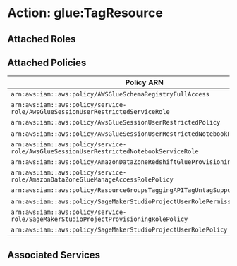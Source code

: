 # Action: glue:TagResource

## Attached Roles

## Attached Policies

| Policy ARN | Policy Name |
|------------|-------------|
| `arn:aws:iam::aws:policy/AWSGlueSchemaRegistryFullAccess` | [AWSGlueSchemaRegistryFullAccess](../policies.md#awsglueschemaregistryfullaccess) |
| `arn:aws:iam::aws:policy/service-role/AwsGlueSessionUserRestrictedServiceRole` | [AwsGlueSessionUserRestrictedServiceRole](../policies.md#awsgluesessionuserrestrictedservicerole) |
| `arn:aws:iam::aws:policy/AwsGlueSessionUserRestrictedPolicy` | [AwsGlueSessionUserRestrictedPolicy](../policies.md#awsgluesessionuserrestrictedpolicy) |
| `arn:aws:iam::aws:policy/AwsGlueSessionUserRestrictedNotebookPolicy` | [AwsGlueSessionUserRestrictedNotebookPolicy](../policies.md#awsgluesessionuserrestrictednotebookpolicy) |
| `arn:aws:iam::aws:policy/service-role/AwsGlueSessionUserRestrictedNotebookServiceRole` | [AwsGlueSessionUserRestrictedNotebookServiceRole](../policies.md#awsgluesessionuserrestrictednotebookservicerole) |
| `arn:aws:iam::aws:policy/AmazonDataZoneRedshiftGlueProvisioningPolicy` | [AmazonDataZoneRedshiftGlueProvisioningPolicy](../policies.md#amazondatazoneredshiftglueprovisioningpolicy) |
| `arn:aws:iam::aws:policy/service-role/AmazonDataZoneGlueManageAccessRolePolicy` | [AmazonDataZoneGlueManageAccessRolePolicy](../policies.md#amazondatazonegluemanageaccessrolepolicy) |
| `arn:aws:iam::aws:policy/ResourceGroupsTaggingAPITagUntagSupportedResources` | [ResourceGroupsTaggingAPITagUntagSupportedResources](../policies.md#resourcegroupstaggingapitaguntagsupportedresources) |
| `arn:aws:iam::aws:policy/SageMakerStudioProjectUserRolePermissionsBoundary` | [SageMakerStudioProjectUserRolePermissionsBoundary](../policies.md#sagemakerstudioprojectuserrolepermissionsboundary) |
| `arn:aws:iam::aws:policy/service-role/SageMakerStudioProjectProvisioningRolePolicy` | [SageMakerStudioProjectProvisioningRolePolicy](../policies.md#sagemakerstudioprojectprovisioningrolepolicy) |
| `arn:aws:iam::aws:policy/SageMakerStudioProjectUserRolePolicy` | [SageMakerStudioProjectUserRolePolicy](../policies.md#sagemakerstudioprojectuserrolepolicy) |

## Associated Services

